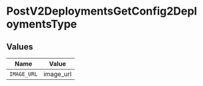# PostV2DeploymentsGetConfig2DeploymentsType


## Values

| Name        | Value       |
| ----------- | ----------- |
| `IMAGE_URL` | image_url   |